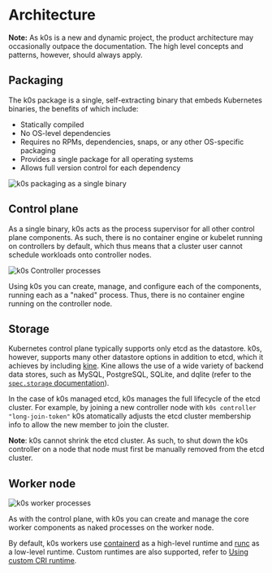 # Architecture

**Note:** As k0s is a new and dynamic project, the product architecture may occasionally outpace the documentation. The high level concepts and patterns, however, should always apply.

## Packaging

The k0s package is a single, self-extracting binary that embeds Kubernetes binaries, the benefits of which include:

- Statically compiled
- No OS-level dependencies
- Requires no RPMs, dependencies, snaps, or any other OS-specific packaging
- Provides a single package for all operating systems
- Allows full version control for each dependency

![k0s packaging as a single binary](img/k0s_packaging.png)

## Control plane

As a single binary, k0s acts as the process supervisor for all other control plane components. As such, there is no container engine or kubelet running on controllers by default, which thus means that a cluster user cannot schedule workloads onto controller nodes.

![k0s Controller processes](img/k0s_controller_processes.png)

Using k0s you can create, manage, and configure each of the components, running each as a "naked" process. Thus, there is no container engine running on the controller node.

## Storage

Kubernetes control plane typically supports only etcd as the datastore. k0s, however, supports many other datastore options in addition to etcd, which it achieves by including [kine](https://github.com/k3s-io/kine). Kine allows the use of a wide variety of backend data stores, such as MySQL, PostgreSQL, SQLite, and dqlite (refer to the [`spec.storage` documentation](configuration.md#specstorage)).

In the case of k0s managed etcd, k0s manages the full lifecycle of the etcd cluster. For example, by joining a new controller node with `k0s controller "long-join-token"` k0s  atomatically adjusts the etcd cluster membership info to allow the new member to join the cluster.

**Note**: k0s cannot shrink the etcd cluster. As such, to shut down the k0s controller on a node that node must first be manually removed from the etcd cluster.

## Worker node

![k0s worker processes](img/k0s_worker_processes.png)

As with the control plane, with k0s you can create and manage the core worker components as naked processes on the worker node.

By default, k0s workers use [containerd](https://containerd.io) as a high-level runtime and [runc](https://github.com/opencontainers/runc) as a low-level runtime. Custom runtimes are also supported, refer to [Using custom CRI runtime](runtime.md#using-custom-cri-runtime).
